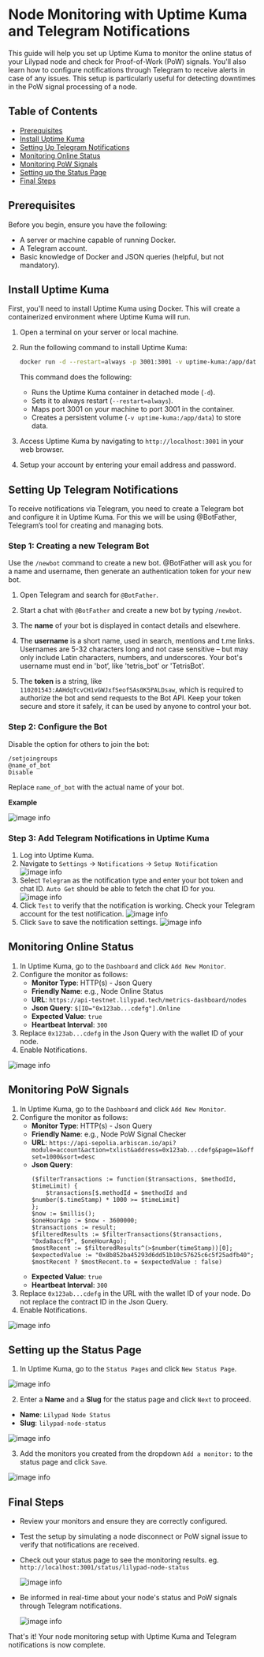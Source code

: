 # Node Monitoring with Uptime Kuma and Telegram Notifications

This guide will help you set up Uptime Kuma to monitor the online status of your Lilypad node and check for Proof-of-Work (PoW) signals. You'll also learn how to configure notifications through Telegram to receive alerts in case of any issues. This setup is particularly useful for detecting downtimes in the PoW signal processing of a node.

## Table of Contents
- [Prerequisites](#prerequisites)
- [Install Uptime Kuma](#install-uptime-kuma)
- [Setting Up Telegram Notifications](#setting-up-telegram-notifications)
- [Monitoring Online Status](#monitoring-online-status)
- [Monitoring PoW Signals](#monitoring-pow-signals)
- [Setting up the Status Page](#setting-up-the-status-page)
- [Final Steps](#final-steps)

## Prerequisites
Before you begin, ensure you have the following:
- A server or machine capable of running Docker.
- A Telegram account.
- Basic knowledge of Docker and JSON queries (helpful, but not mandatory).

## Install Uptime Kuma
First, you'll need to install Uptime Kuma using Docker. This will create a containerized environment where Uptime Kuma will run.

1. Open a terminal on your server or local machine.
2. Run the following command to install Uptime Kuma:
    ```bash
    docker run -d --restart=always -p 3001:3001 -v uptime-kuma:/app/data --name uptime-kuma louislam/uptime-kuma:1
    ```
    This command does the following:
    - Runs the Uptime Kuma container in detached mode (`-d`).
    - Sets it to always restart (`--restart=always`).
    - Maps port 3001 on your machine to port 3001 in the container.
    - Creates a persistent volume (`-v uptime-kuma:/app/data`) to store data.

3. Access Uptime Kuma by navigating to `http://localhost:3001` in your web browser.

4. Setup your account by entering your email address and password.

## Setting Up Telegram Notifications
To receive notifications via Telegram, you need to create a Telegram bot and configure it in Uptime Kuma. For this we will be using @BotFather, Telegram’s tool for creating and managing bots.

### Step 1: Creating a new Telegram Bot
Use the `/newbot` command to create a new bot. @BotFather will ask you for a name and username, then generate an authentication token for your new bot.

1. Open Telegram and search for `@BotFather`.
2. Start a chat with `@BotFather` and create a new bot by typing `/newbot`.
3. The **name** of your bot is displayed in contact details and elsewhere.

4. The **username** is a short name, used in search, mentions and t.me links. Usernames are 5-32 characters long and not case sensitive – but may only include Latin characters, numbers, and underscores. Your bot's username must end in 'bot’, like 'tetris_bot' or 'TetrisBot'.

5. The **token** is a string, like `110201543:AAHdqTcvCH1vGWJxfSeofSAs0K5PALDsaw`, which is required to authorize the bot and send requests to the Bot API. Keep your token secure and store it safely, it can be used by anyone to control your bot.


### Step 2: Configure the Bot
Disable the option for others to join the bot:
```plaintext
/setjoingroups
@name_of_bot
Disable
```
Replace `name_of_bot` with the actual name of your bot.

**Example**

![image info](./images/telegram-botfather-setup.jpg)

### Step 3: Add Telegram Notifications in Uptime Kuma
1. Log into Uptime Kuma.
2. Navigate to `Settings` -> `Notifications` -> `Setup Notification`
![image info](./images/uptime-kuma-setup-notification-03.jpg)
3. Select `Telegram` as the notification type and enter your bot token and chat ID.
`Auto Get` should be able to fetch the chat ID for you.
![image info](./images/uptime-kuma-setup-notification-01.jpg)
4. Click `Test` to verify that the notification is working. Check your Telegram account for the test notification.
![image info](./images/telegram-test-notification.jpg)
5. Click `Save` to save the notification settings.
![image info](./images/uptime-kuma-setup-notification-02.jpg)

## Monitoring Online Status
1. In Uptime Kuma, go to the `Dashboard` and click `Add New Monitor`.
2. Configure the monitor as follows:
    - **Monitor Type**: HTTP(s) - Json Query
    - **Friendly Name**: e.g., Node Online Status
    - **URL**: `https://api-testnet.lilypad.tech/metrics-dashboard/nodes`
    - **Json Query**: `$[ID="0x123ab...cdefg"].Online`
    - **Expected Value**: `true`
    - **Heartbeat Interval**: `300`
3. Replace `0x123ab...cdefg` in the Json Query with the wallet ID of your node.
4. Enable Notifications.

![image info](./images/uptime-kuma-monitor-node-status.jpg)

## Monitoring PoW Signals
1. In Uptime Kuma, go to the `Dashboard` and click `Add New Monitor`.
2. Configure the monitor as follows:
    - **Monitor Type**: HTTP(s) - Json Query
    - **Friendly Name**: e.g., Node PoW Signal Checker
    - **URL**: `https://api-sepolia.arbiscan.io/api?module=account&action=txlist&address=0x123ab...cdefg&page=1&offset=1000&sort=desc`
    - **Json Query**:
        ```plaintext
        ($filterTransactions := function($transactions, $methodId, $timeLimit) { 
            $transactions[$.methodId = $methodId and $number($.timeStamp) * 1000 >= $timeLimit] 
        }; 
        $now := $millis(); 
        $oneHourAgo := $now - 3600000; 
        $transactions := result; 
        $filteredResults := $filterTransactions($transactions, "0xda8accf9", $oneHourAgo); 
        $mostRecent := $filteredResults^(>$number(timeStamp))[0]; 
        $expectedValue := "0x8b852ba45293d6dd51b10c57625c6c5f25adfb40"; 
        $mostRecent ? $mostRecent.to = $expectedValue : false)
        ```
    - **Expected Value**: `true`
    - **Heartbeat Interval**: `300`
3. Replace `0x123ab...cdefg` in the URL with the wallet ID of your node. Do not replace the contract ID in the Json Query.
4. Enable Notifications.

![image info](./images/uptime-kuma-monitor-pow-signal.jpg)

## Setting up the Status Page

1. In Uptime Kuma, go to the `Status Pages` and click `New Status Page`.

![image info](./images/uptime-kuma-new-status-page.jpg)

2. Enter a **Name** and a **Slug** for the status page and click `Next` to proceed.
  - **Name**: `Lilypad Node Status`
  - **Slug**: `lilypad-node-status`

![image info](./images/uptime-kuma-new-status-page-01.jpg)

3. Add the monitors you created from the dropdown `Add a monitor:` to the status page and click `Save`.

![image info](./images/uptime-kuma-status-page-add-monitor.jpg)

## Final Steps
- Review your monitors and ensure they are correctly configured.
- Test the setup by simulating a node disconnect or PoW signal issue to verify that notifications are received.
- Check out your status page to see the monitoring results.
  eg. `http://localhost:3001/status/lilypad-node-status`

  ![image info](./images/uptime-kuma-status-page-finish.jpg)

- Be informed in real-time about your node's status and PoW signals through Telegram notifications.

  ![image info](./images/telegram-notifications.jpg)

That's it! Your node monitoring setup with Uptime Kuma and Telegram notifications is now complete.